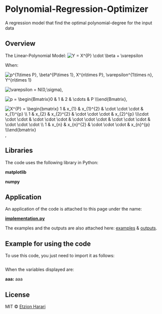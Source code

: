 # Polynomial-Regression-Optimizer
A regression model that find the optimal polynomial-degree for the input data

## Overview

The Linear-Polynomial Model:
<img src="https://latex.codecogs.com/svg.image?Y&space;=&space;\beta&space;\cdot&space;X^{P}&space;&plus;&space;\varepsilon" title="Y =   X^{P} \cdot \beta + \varepsilon" />

When:

<img src="https://latex.codecogs.com/svg.image?p^{1\times&space;P},&space;\beta^{P\times&space;1},&space;x^{n\times&space;1},&space;(X^{P})^{n\times&space;P},&space;\varepsilon^{1\times&space;n},&space;Y^{n\times&space;1}&space;&space;" title="p^{1\times P}, \beta^{P\times 1}, X^{n\times P}, \varepsilon^{1\times n}, Y^{n\times 1} " />

<img src="https://latex.codecogs.com/svg.image?\varepsilon&space;=&space;N(0,\sigma)" title="\varepsilon = N(0,\sigma)" />,

<img src="https://latex.codecogs.com/svg.image?p&space;=&space;\begin{Bmatrix}0&space;&&space;1&space;&&space;2&space;&&space;\cdots&space;&space;&&space;P&space;\\\end{Bmatrix}" title="p = \begin{Bmatrix}0 & 1 & 2 & \cdots & P \\\end{Bmatrix}" />, 

<img src="https://latex.codecogs.com/svg.image?X^{P}&space;=&space;\begin{bmatrix}&space;1&space;&&space;&space;x_{1}&space;&&space;&space;x_{1}^{2}&space;&&space;\cdot&space;\cdot&space;\cdot&space;&space;&space;&&space;x_{1}^{p}&space;\\&space;1&space;&&space;&space;x_{2}&space;&&space;&space;x_{2}^{2}&space;&&space;\cdot&space;\cdot&space;\cdot&space;&space;&space;&&space;x_{2}^{p}&space;\\\cdot&space;\cdot&space;\cdot&space;&&space;\cdot&space;\cdot&space;\cdot&space;&&space;\cdot&space;\cdot&space;\cdot&space;&&space;\cdot&space;\cdot&space;\cdot&space;&&space;\cdot&space;\cdot&space;\cdot&space;\\&space;1&space;&&space;&space;x_{n}&space;&&space;&space;x_{n}^{2}&space;&&space;\cdot&space;\cdot&space;\cdot&space;&space;&space;&&space;x_{n}^{p}&space;\\\end{bmatrix}" title="X^{P} = \begin{bmatrix} 1 & x_{1} & x_{1}^{2} & \cdot \cdot \cdot & x_{1}^{p} \\ 1 & x_{2} & x_{2}^{2} & \cdot \cdot \cdot & x_{2}^{p} \\\cdot \cdot \cdot & \cdot \cdot \cdot & \cdot \cdot \cdot & \cdot \cdot \cdot & \cdot \cdot \cdot \\ 1 & x_{n} & x_{n}^{2} & \cdot \cdot \cdot & x_{n}^{p} \\\end{bmatrix}" />,

## Libraries
The code uses the following library in Python:

**matplotlib**

**numpy**

## Application
An application of the code is attached to this page under the name: 

[**implementation.py**]()

The examples and the outputs are also attached here: [examples]() & [outputs]().


## Example for using the code
To use this code, you just need to import it as follows:
``` sh

```

When the variables displayed are:

**aaa:** aaa

## License
MIT © [Etzion Harari](https://github.com/EtzionR)

